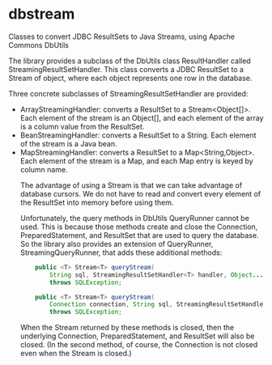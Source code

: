 # dbstream
Classes to convert JDBC ResultSets to Java Streams, using Apache Commons DbUtils

The library provides a subclass of the DbUtils class ResultHandler called StreamingResultSetHandler. This class converts a JDBC ResultSet to a Stream of object, where each object represents one row in the database.

Three concrete subclasses of StreamingResultSetHandler are provided:

  * ArrayStreamingHandler: converts a ResultSet to a Stream<Object[]>. Each element of the stream is an Object[], and each element of the array is a column value from the ResultSet.
  * BeanStreamingHandler: converts a ResultSet to a String<Object>. Each element of the stream is a Java bean.
  * MapStreamingHandler: converts a ResultSet to a Map<String,Object>. Each element of the stream is a Map, and each Map entry is keyed by column name.
  
The advantage of using a Stream is that we can take advantage of database cursors. We do not have to read and convert every element of the ResultSet into memory before using them.

Unfortunately, the query methods in DbUtils QueryRunner cannot be used. This is because those methods create and close the Connection, PreparedStatement, and ResultSet that are used to query the database. So the library also provides an extension of QueryRunner, StreamingQueryRunner, that adds these additional methods: 

```java
    public <T> Stream<T> queryStream(
        String sql, StreamingResultSetHandler<T> handler, Object... args)
        throws SQLException;

    public <T> Stream<T> queryStream(
        Connection connection, String sql, StreamingResultSetHandler<T> handler, Object... args)
        throws SQLException;

```

When the Stream returned by these methods is closed, then the underlying Connection, PreparedStatement, and ResultSet will also be closed. (In the second method, of course, the Connection is not closed even when the Stream is closed.)
